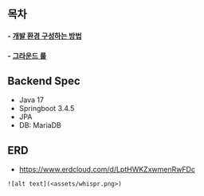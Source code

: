 ## 목차

#### - [개발 환경 구성하는 방법](https://github.com/IMPACUS/whispr-docs/blob/master/be/%EA%B0%9C%EB%B0%9C%20%ED%99%98%EA%B2%BD%20%EA%B5%AC%EC%84%B1%ED%95%98%EB%8A%94%20%EB%B0%A9%EB%B2%95.md)

#### - [그라운드 룰](https://github.com/IMPACUS/whispr-docs/blob/master/be/%EA%B7%B8%EB%9D%BC%EC%9A%B4%EB%93%9C%20%EB%A3%B0.md)

## Backend Spec

- Java 17
- Springboot 3.4.5
- JPA
- DB: MariaDB


## ERD

- https://www.erdcloud.com/d/LptHWKZxwmenRwFDc

```null
![alt text](<assets/whispr.png>)
```

